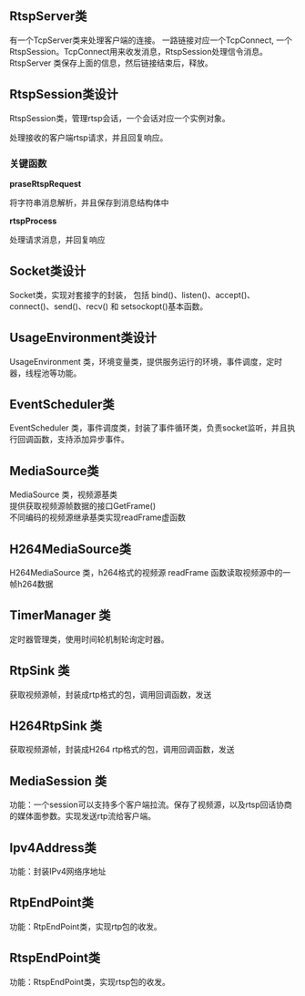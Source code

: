 <!--
 * Copyright (C) 2023 zgscsed. All rights reserved.
 * @filename: rtspSession.md
 * @Author: zgscsed
 * @Date: 2023-02-24 21:33:39
 * @LastEditors: zgscsed
 * @LastEditTime: 2023-02-24 21:40:05
 * @Description: rstp session class desc
-->

## RtspServer类
有一个TcpServer类来处理客户端的连接。
一路链接对应一个TcpConnect, 一个RtspSession。TcpConnect用来收发消息，RtspSession处理信令消息。
RtspServer 类保存上面的信息，然后链接结束后，释放。

## RtspSession类设计

RtspSession类，管理rtsp会话，一个会话对应一个实例对象。

处理接收的客户端rtsp请求，并且回复响应。

### 关键函数 ###

**praseRtspRequest**

将字符串消息解析，并且保存到消息结构体中

**rtspProcess**

处理请求消息，并回复响应

## Socket类设计

Socket类，实现对套接字的封装， 包括 bind()、listen()、accept()、connect()、send()、recv() 和 setsockopt()基本函数。


## UsageEnvironment类设计
UsageEnvironment 类，环境变量类，提供服务运行的环境，事件调度，定时器，线程池等功能。

## EventScheduler类
EventScheduler 类，事件调度类，封装了事件循环类，负责socket监听，并且执行回调函数，支持添加异步事件。

## MediaSource类
MediaSource 类，视频源基类   
	提供获取视频源帧数据的接口GetFrame()  
	不同编码的视频源继承基类实现readFrame虚函数

## H264MediaSource类
H264MediaSource 类，h264格式的视频源
readFrame 函数读取视频源中的一帧h264数据

## TimerManager 类
定时器管理类，使用时间轮机制轮询定时器。

## RtpSink 类
获取视频源帧，封装成rtp格式的包，调用回调函数，发送

## H264RtpSink 类
获取视频源帧，封装成H264 rtp格式的包，调用回调函数，发送

## MediaSession 类
功能：一个session可以支持多个客户端拉流。保存了视频源，以及rtsp回话协商的媒体面参数。实现发送rtp流给客户端。

## Ipv4Address类
功能：封装IPv4网络序地址

## RtpEndPoint类
功能：RtpEndPoint类，实现rtp包的收发。
## RtspEndPoint类
功能：RtspEndPoint类，实现rtsp包的收发。